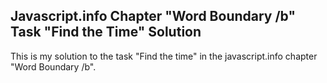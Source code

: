 ## Javascript.info Chapter "Word Boundary /b" Task "Find the Time" Solution

This is my solution to the task "Find the time" in the javascript.info chapter "Word Boundary /b".  